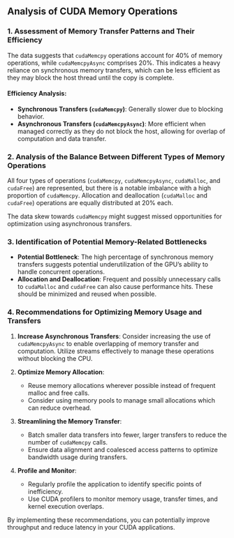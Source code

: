 ## Analysis of CUDA Memory Operations

### 1. Assessment of Memory Transfer Patterns and Their Efficiency

The data suggests that `cudaMemcpy` operations account for 40% of memory operations, while `cudaMemcpyAsync` comprises 20%. This indicates a heavy reliance on synchronous memory transfers, which can be less efficient as they may block the host thread until the copy is complete.

#### Efficiency Analysis:
- **Synchronous Transfers (`cudaMemcpy`)**: Generally slower due to blocking behavior.
- **Asynchronous Transfers (`cudaMemcpyAsync`)**: More efficient when managed correctly as they do not block the host, allowing for overlap of computation and data transfer.

### 2. Analysis of the Balance Between Different Types of Memory Operations

All four types of operations (`cudaMemcpy`, `cudaMemcpyAsync`, `cudaMalloc`, and `cudaFree`) are represented, but there is a notable imbalance with a high proportion of `cudaMemcpy`. Allocation and deallocation (`cudaMalloc` and `cudaFree`) operations are equally distributed at 20% each.

The data skew towards `cudaMemcpy` might suggest missed opportunities for optimization using asynchronous transfers.

### 3. Identification of Potential Memory-Related Bottlenecks

- **Potential Bottleneck**: The high percentage of synchronous memory transfers suggests potential underutilization of the GPU’s ability to handle concurrent operations.
- **Allocation and Deallocation**: Frequent and possibly unnecessary calls to `cudaMalloc` and `cudaFree` can also cause performance hits. These should be minimized and reused when possible.

### 4. Recommendations for Optimizing Memory Usage and Transfers

1. **Increase Asynchronous Transfers**: Consider increasing the use of `cudaMemcpyAsync` to enable overlapping of memory transfer and computation. Utilize streams effectively to manage these operations without blocking the CPU.
   
2. **Optimize Memory Allocation**:
   - Reuse memory allocations wherever possible instead of frequent malloc and free calls.
   - Consider using memory pools to manage small allocations which can reduce overhead.

3. **Streamlining the Memory Transfer**:
   - Batch smaller data transfers into fewer, larger transfers to reduce the number of `cudaMemcpy` calls.
   - Ensure data alignment and coalesced access patterns to optimize bandwidth usage during transfers.

4. **Profile and Monitor**:
   - Regularly profile the application to identify specific points of inefficiency.
   - Use CUDA profilers to monitor memory usage, transfer times, and kernel execution overlaps.

By implementing these recommendations, you can potentially improve throughput and reduce latency in your CUDA applications.